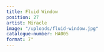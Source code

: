 ```yaml
---
title: Fluid Window
position: 27
artist: Miracle
image: "/uploads/fluid-window.jpg"
catalogue-number: HA005
format: 7"
---
```


